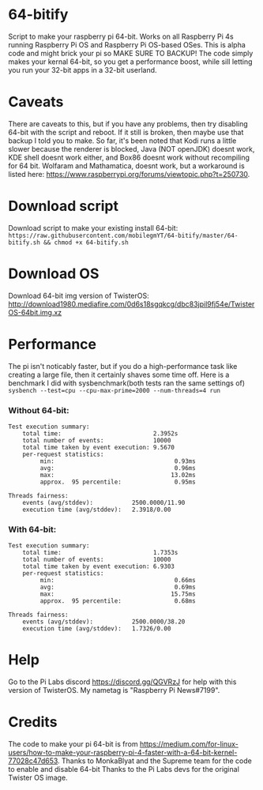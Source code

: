 # 64-bitify
Script to make your raspberry pi 64-bit. Works on all Raspberry Pi 4s running Raspberry Pi OS and Raspberry Pi OS-based OSes. This is alpha code and might brick your pi so MAKE SURE TO BACKUP! The code simply makes your kernal 64-bit, so you get a performance boost, while sill letting you run your 32-bit apps in a 32-bit userland. 

# Caveats 
There are caveats to this, but if you have any problems, then try disabling 64-bit with the script and reboot. If it still is broken, then maybe use that backup I told you to make. So far, it's been noted that Kodi runs a little slower because the renderer is blocked, Java (NOT openJDK) doesnt work,  KDE shell doesnt work either, and Box86 doesnt work without recompiling for 64 bit. Wolfaram and Mathamatica, doesnt work, but a workaround is listed here: https://www.raspberrypi.org/forums/viewtopic.php?t=250730.

# Download script
Download script to make your existing install 64-bit:<br> `https://raw.githubusercontent.com/mobilegmYT/64-bitify/master/64-bitify.sh && chmod +x 64-bitify.sh`

# Download OS
Download 64-bit img version of TwisterOS: http://download1980.mediafire.com/0d6s18sgqkcg/dbc83jpil9fj54e/TwisterOS-64bit.img.xz

# Performance
The pi isn't noticably faster, but if you do a high-performance task like creating a large file, then it certainly shaves some time off. Here is a benchmark I did with sysbenchmark(both tests ran the same settings of) `sysbench --test=cpu --cpu-max-prime=2000 --num-threads=4 run`

### Without 64-bit:
```
Test execution summary:
    total time:                          2.3952s
    total number of events:              10000
    total time taken by event execution: 9.5670
    per-request statistics:
         min:                                  0.93ms
         avg:                                  0.96ms
         max:                                 13.02ms
         approx.  95 percentile:               0.95ms

Threads fairness:
    events (avg/stddev):           2500.0000/11.90
    execution time (avg/stddev):   2.3918/0.00
```    

### With 64-bit:
```
Test execution summary:
    total time:                          1.7353s
    total number of events:              10000
    total time taken by event execution: 6.9303
    per-request statistics:
         min:                                  0.66ms
         avg:                                  0.69ms
         max:                                 15.75ms
         approx.  95 percentile:               0.68ms

Threads fairness:
    events (avg/stddev):           2500.0000/38.20
    execution time (avg/stddev):   1.7326/0.00
```    

# Help
Go to the Pi Labs discord https://discord.gg/QGVRzJ for help with this version of TwisterOS. My nametag is "Raspberry Pi News#7199".

# Credits
The code to make your pi 64-bit is from https://medium.com/for-linux-users/how-to-make-your-raspberry-pi-4-faster-with-a-64-bit-kernel-77028c47d653.
Thanks to MonkaBlyat and the Supreme team for the code to enable and disable 64-bit
Thanks to the Pi Labs devs for the original Twister OS image.
